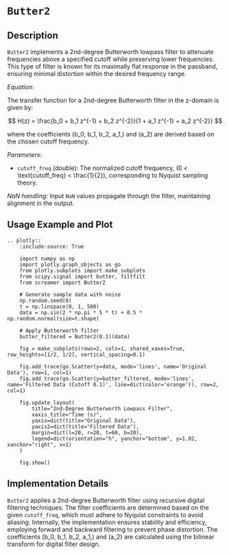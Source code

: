 # `Butter2`

## Description

`Butter2` implements a 2nd-degree Butterworth lowpass filter to attenuate frequencies above a specified cutoff while preserving lower frequencies. This type of filter is known for its maximally flat response in the passband, ensuring minimal distortion within the desired frequency range.

*Equation*:

The transfer function for a 2nd-degree Butterworth filter in the z-domain is given by:

$$
H(z) = \frac{b_0 + b_1 z^{-1} + b_2 z^{-2}}{1 + a_1 z^{-1} + a_2 z^{-2}}
$$

where the coefficients \(b_0, b_1, b_2, a_1,\) and \(a_2\) are derived based on the chosen cutoff frequency.

*Parameters*:

- `cutoff_freq` (double): The normalized cutoff frequency, \(0 < \text{cutoff\_freq} < \frac{1}{2}\), corresponding to Nyquist sampling theory.

*NaN handling*: Input `NaN` values propagate through the filter, maintaining alignment in the output.

## Usage Example and Plot

```{eval-rst}
.. plotly::
    :include-source: True

    import numpy as np
    import plotly.graph_objects as go
    from plotly.subplots import make_subplots
    from scipy.signal import butter, filtfilt
    from screamer import Butter2

    # Generate sample data with noise
    np.random.seed(0)
    t = np.linspace(0, 1, 500)
    data = np.sin(2 * np.pi * 5 * t) + 0.5 * np.random.normal(size=t.shape)

    # Apply Butterworth filter
    butter_filtered = Butter2(0.1)(data)

    fig = make_subplots(rows=2, cols=1, shared_xaxes=True, row_heights=[1/2, 1/2], vertical_spacing=0.1)

    fig.add_trace(go.Scatter(y=data, mode='lines', name='Original Data'), row=1, col=1)
    fig.add_trace(go.Scatter(y=butter_filtered, mode='lines', name='Filtered Data (Cutoff 0.1)', line=dict(color='orange')), row=2, col=1)

    fig.update_layout(
        title="2nd-Degree Butterworth Lowpass Filter",
        xaxis_title="Time (s)",
        yaxis=dict(title="Original Data"),
        yaxis2=dict(title="Filtered Data"),
        margin=dict(l=20, r=20, t=60, b=20),
        legend=dict(orientation="h", yanchor="bottom", y=1.02, xanchor="right", x=1)
    )

    fig.show()
```

## Implementation Details

`Butter2` applies a 2nd-degree Butterworth filter using recursive digital filtering techniques. The filter coefficients are determined based on the given `cutoff_freq`, which must adhere to Nyquist constraints to avoid aliasing. Internally, the implementation ensures stability and efficiency, employing forward and backward filtering to prevent phase distortion. The coefficients \(b_0, b_1, b_2, a_1,\) and \(a_2\) are calculated using the bilinear transform for digital filter design.

